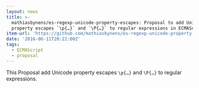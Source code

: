 ```yaml
---
layout: news
title: >-
  mathiasbynens/es-regexp-unicode-property-escapes: Proposal to add Unicode
  property escapes `\p{…}` and `\P{…}` to regular expressions in ECMAScript.
item-url: 'https://github.com/mathiasbynens/es-regexp-unicode-property-escapes'
date: '2016-06-11T20:22:00Z'
tags:
  - ECMAScript
  - proposal
---
```

This Proposal add Unicode property escapes `\p{…}` and `\P{…}` to regular expressions.

